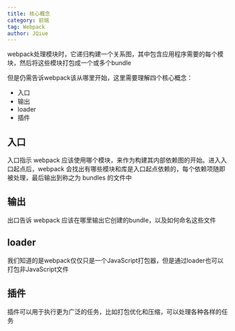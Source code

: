 ```yaml
---
title: 核心概念
category: 前端
tag: Webpack
author: JQiue
---
```


webpack处理模块时，它递归构建一个关系图，其中包含应用程序需要的每个模块，然后将这些模块打包成一个或多个bundle

但是仍需告诉webpack该从哪里开始，这里需要理解四个核心概念：

+ 入口
+ 输出
+ loader
+ 插件

## 入口

入口指示 webpack 应该使用哪个模块，来作为构建其内部依赖图的开始。进入入口起点后，webpack 会找出有哪些模块和库是入口起点依赖的，每个依赖项随即被处理，最后输出到称之为 bundles 的文件中

## 输出

出口告诉 webpack 应该在哪里输出它创建的bundle，以及如何命名这些文件

## loader

我们知道的是webpack仅仅只是一个JavaScript打包器，但是通过loader也可以打包非JavaScript文件

## 插件

插件可以用于执行更为广泛的任务，比如打包优化和压缩，可以处理各种各样的任务
